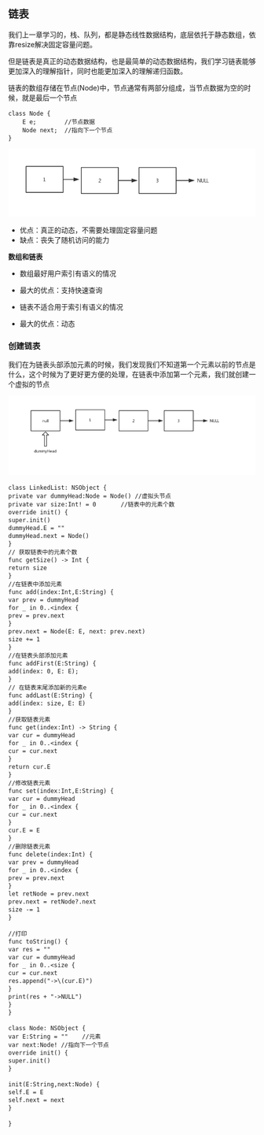 ## 链表

我们上一章学习的，栈、队列，都是静态线性数据结构，底层依托于静态数组，依靠resize解决固定容量问题。

但是链表是真正的动态数据结构，也是最简单的动态数据结构，我们学习链表能够更加深入的理解指针，同时也能更加深入的理解递归函数。

链表的数组存储在节点(Node)中，节点通常有两部分组成，当节点数据为空的时候，就是最后一个节点
```
class Node {
    E e;        //节点数据
    Node next;  //指向下一个节点
}
```
![节点](https://github.com/SunshineBrother/LeetCodeStudy/blob/master/链表/节点.png)

- 优点：真正的动态，不需要处理固定容量问题
- 缺点：丧失了随机访问的能力

**数组和链表**
- 数组最好用户索引有语义的情况
- 最大的优点：支持快速查询

- 链表不适合用于索引有语义的情况
- 最大的优点：动态

### 创建链表

 我们在为链表头部添加元素的时候，我们发现我们不知道第一个元素以前的节点是什么，这个时候为了更好更方便的处理，在链表中添加第一个元素，我们就创建一个虚拟的节点

![虚拟头节点](https://github.com/SunshineBrother/LeetCodeStudy/blob/master/链表/虚拟头节点.png)

```
class LinkedList: NSObject {
private var dummyHead:Node = Node() //虚拟头节点
private var size:Int! = 0       //链表中的元素个数
override init() {
super.init()
dummyHead.E = ""
dummyHead.next = Node()
}
// 获取链表中的元素个数
func getSize() -> Int {
return size
}
//在链表中添加元素
func add(index:Int,E:String) {
var prev = dummyHead
for _ in 0..<index {
prev = prev.next
}
prev.next = Node(E: E, next: prev.next)
size += 1
}
//在链表头部添加元素
func addFirst(E:String) {
add(index: 0, E: E);
}
// 在链表末尾添加新的元素e
func addLast(E:String) {
add(index: size, E: E)
}
//获取链表元素
func get(index:Int) -> String {
var cur = dummyHead
for _ in 0..<index {
cur = cur.next
}
return cur.E
}
//修改链表元素
func set(index:Int,E:String) {
var cur = dummyHead
for _ in 0..<index {
cur = cur.next
}
cur.E = E
}
//删除链表元素
func delete(index:Int) {
var prev = dummyHead
for _ in 0..<index {
prev = prev.next
}
let retNode = prev.next
prev.next = retNode?.next
size -= 1
}

//打印
func toString() {
var res = ""
var cur = dummyHead
for _ in 0..<size {
cur = cur.next
res.append("->\(cur.E)")
}
print(res + "->NULL")
}
}

class Node: NSObject {
var E:String = ""    //元素
var next:Node! //指向下一个节点
override init() {
super.init()
}

init(E:String,next:Node) {
self.E = E
self.next = next
}

}
```



























